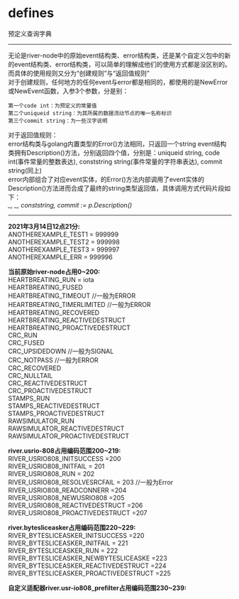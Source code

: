 # defines
预定义查询字典
***
无论是river-node中的原始event结构类、error结构类，还是某个自定义包中的新的event结构类、error结构类，可以简单的理解成他们的使用方式都是没区别的。  
而具体的使用规则又分为“创建规则”与“返回值规则”  
对于创建规则，任何地方的任何event与error都是相同的，都使用的是NewError或NewEvent函数，入参3个参数，分是别：  

    第一个code int：为预定义的常量值
    第二个uniqueid string：为其所属的数据流动节点的唯一名称标识
    第三个commit string：为一些汉字说明
    
对于返回值规则：  
    error结构类与golang内置类型的Error()方法相同，只返回一个string
    event结构类拥有Description()方法，分别返回四个值，分别是：uniqueid string, code int(事件常量的整数表达), conststring string(事件常量的字符串表达), commit string(同上)  
    error内部组合了对应event实体，的Error()方法内部调用了event实体的Description()方法进而合成了最终的string类型返回值，具体调用方式代码片段如下：  
    *_, _, conststring, commit  := p.Description()*
***
  **2021年3月14日12点21分:**  
	ANOTHEREXAMPLE_TEST1 = 999999  
	ANOTHEREXAMPLE_TEST2 = 999998  
	ANOTHEREXAMPLE_TEST3 = 999997  
	ANOTHEREXAMPLE_ERR = 999996  

  **当前原始river-node占用0~200:**  
	HEARTBREATING_RUN = iota  
	HEARTBREATING_FUSED  
	HEARTBREATING_TIMEOUT //一般为ERROR  
	HEARTBREATING_TIMERLIMITED //一般为ERROR  
	HEARTBREATING_RECOVERED  
	HEARTBREATING_REACTIVEDESTRUCT  
	HEARTBREATING_PROACTIVEDESTRUCT  
	CRC_RUN  
	CRC_FUSED   
	CRC_UPSIDEDOWN //一般为SIGNAL  
	CRC_NOTPASS //一般为ERROR  
	CRC_RECOVERED  
	CRC_NULLTAIL  
	CRC_REACTIVEDESTRUCT  
	CRC_PROACTIVEDESTRUCT  
	STAMPS_RUN  
	STAMPS_REACTIVEDESTRUCT  
	STAMPS_PROACTIVEDESTRUCT  
	RAWSIMULATOR_RUN  
	RAWSIMULATOR_REACTIVEDESTRUCT  
	RAWSIMULATOR_PROACTIVEDESTRUCT  

  **river.usrio-808占用编码范围200~219:**    
	RIVER_USRIO808_INITSUCCESS =200  
	RIVER_USRIO808_INITFAIL = 201  
	RIVER_USRIO808_RUN = 202  
	RIVER_USRIO808_RESOLVESRCFAIL = 203 //一般为Error  
	RIVER_USRIO808_READCONNERR =204  
	RIVER_USRIO808_NEWUSRIO808 =205  
	RIVER_USRIO808_REACTIVEDESTRUCT =206  
	RIVER_USRIO808_PROACTIVEDESTRUCT =207  

  **river.bytesliceasker占用编码范围220~229:**  
	RIVER_BYTESLICEASKER_INITSUCCESS =220  
	RIVER_BYTESLICEASKER_INITFAIL = 221  
	RIVER_BYTESLICEASKER_RUN = 222  
	RIVER_BYTESLICEASKER_NEWBYTESLICEASKE =223  
	RIVER_BYTESLICEASKER_REACTIVEDESTRUCT =224  
	RIVER_BYTESLICEASKER_PROACTIVEDESTRUCT =225  
  
  **自定义适配器river.usr-io808_prefilter占用编码范围230~239:**    
